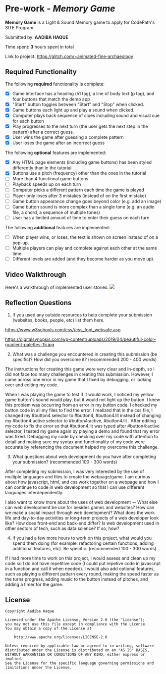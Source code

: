 # Pre-work - *Memory Game*

**Memory Game** is a Light & Sound Memory game to apply for CodePath's SITE Program. 

Submitted by: **AADIBA HAQUE**

Time spent: **3** hours spent in total

Link to project: https://glitch.com/~animated-fine-archaeology

## Required Functionality

The following **required** functionality is complete:

* [X] Game interface has a heading (h1 tag), a line of body text (p tag), and four buttons that match the demo app
* [X] "Start" button toggles between "Start" and "Stop" when clicked. 
* [X] Game buttons each light up and play a sound when clicked. 
* [X] Computer plays back sequence of clues including sound and visual cue for each button
* [X] Play progresses to the next turn (the user gets the next step in the pattern) after a correct guess. 
* [X] User wins the game after guessing a complete pattern
* [X] User loses the game after an incorrect guess

The following **optional** features are implemented:

* [X] Any HTML page elements (including game buttons) has been styled differently than in the tutorial
* [X] Buttons use a pitch (frequency) other than the ones in the tutorial
* [ ] More than 4 functional game buttons
* [ ] Playback speeds up on each turn
* [ ] Computer picks a different pattern each time the game is played
* [ ] Player only loses after 3 mistakes (instead of on the first mistake)
* [ ] Game button appearance change goes beyond color (e.g. add an image)
* [ ] Game button sound is more complex than a single tone (e.g. an audio file, a chord, a sequence of multiple tones)
* [ ] User has a limited amount of time to enter their guess on each turn

The following **additional** features are implemented:

- [ ] When player wins, or loses, the text is shown on screen instead of on a pop-up.
- [ ] Multiple players can play and complete against each other at the same time.
- [ ] Different levels are added (and they become harder as you move up).
## Video Walkthrough

Here's a walkthrough of implemented user stories:
![](https://cdn.glitch.com/caac8cd7-e679-4441-8042-a45bc8928972%2FcolorSoundGame.gif)


## Reflection Questions
1. If you used any outside resources to help complete your submission (websites, books, people, etc) list them here. 

https://www.w3schools.com/css//css_font_websafe.asp

https://digitalsynopsis.com/wp-content/uploads/2019/04/beautiful-color-gradient-palettes-15.jpg

2. What was a challenge you encountered in creating this submission (be specific)? How did you overcome it? (recommended 200 - 400 words) 

The instructions for creating this game were very clear and in-depth, so I did not face too many challenges in creating this submission. However, I came across
one error in my game that I fixed by debugging, or looking over and editing my code.

When I was playing the game to test if it would work, I noticed my yellow game button's sound would play, but it would not light up the button. I knew this
problem was occurring from an error in my button code. I checked my button code in all my files to find the error. I realized that in the css file,
I changed my #button4 selector to #button4, #button4.lit instead of changing my #button4:active selector to #button4:active, #button4.lit .
After editing my code to fix the error so that #button4.lit was typed after #button4:active selector, I tested my game again by playing a demo and found that 
my error was fixed. Debugging my code by checking over my code with attention to detail and making sure my syntax and functionality of my code were accurate by referencing the document
helped my overcome this challenge.

3. What questions about web development do you have after completing your submission? (recommended 100 - 300 words) 

After completing my submission, I was very interested by the use of multiple languages and files to create the webpage/game. 
I am curious about how javascript, html, and css work together on a webpage and how I can continue to code in web development so that
I can use different languages interdependently.

I also want to know more about the uses of web development -- What else can web development be use for besides games and websites? How can we make a social
impact through web development? What does the work life and day-to-day activities or long-term projects of a web developer look like? How does front-end and back-end differ? 
Is web development used in other sectors of tech, such as data science? If so, how?

4. If you had a few more hours to work on this project, what would you spend them doing (for example: refactoring certain functions, adding additional features, etc). Be specific. (recommended 100 - 300 words) 

If I had more time to work on this project, I would assess and clean up my code so I do not have repetitive code (I could put repetive code in javascript in a function and call it when needed).
I would also add optional features, such as playing a different pattern every round, making the speed faster as the turns progress,
adding music to the button instead of pitches, and adding a timer for the game.



## License

    Copyright Aadiba Haque

    Licensed under the Apache License, Version 2.0 (the "License");
    you may not use this file except in compliance with the License.
    You may obtain a copy of the License at

        http://www.apache.org/licenses/LICENSE-2.0

    Unless required by applicable law or agreed to in writing, software
    distributed under the License is distributed on an "AS IS" BASIS,
    WITHOUT WARRANTIES OR CONDITIONS OF ANY KIND, either express or implied.
    See the License for the specific language governing permissions and
    limitations under the License.
